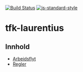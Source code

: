 [![Build Status](https://travis-ci.org/telemark/tfk-laurentius.svg?branch=master)](https://travis-ci.org/telemark/tfk-laurentius)
[![js-standard-style](https://img.shields.io/badge/code%20style-standard-brightgreen.svg?style=flat)](https://github.com/feross/standard)
# tfk-laurentius

## Innhold
- [Arbeidsflyt](docs/workflow.md)
- [Regler](docs/rules.md)
